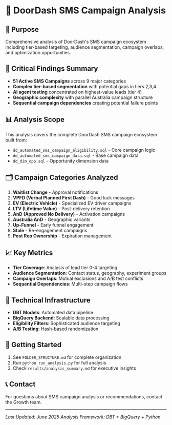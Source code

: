 # 📱 DoorDash SMS Campaign Analysis

## 🎯 Purpose
Comprehensive analysis of DoorDash's SMS campaign ecosystem including tier-based targeting, audience segmentation, campaign overlaps, and optimization opportunities.

## 🚨 Critical Findings Summary
- **51 Active SMS Campaigns** across 9 major categories
- **Complex tier-based segmentation** with potential gaps in tiers 2,3,4
- **AI agent testing** concentrated on highest-value leads (tier 4)
- **Geographic complexity** with parallel Australia campaign structure
- **Sequential campaign dependencies** creating potential failure points

## 📊 Analysis Scope
This analysis covers the complete DoorDash SMS campaign ecosystem built from:
- `dd_automated_sms_campaign_eligibility.sql` - Core campaign logic
- `dd_automated_sms_campaign_data.sql` - Base campaign data
- `dd_dim_opp.sql` - Opportunity dimension data

## 🗂️ Campaign Categories Analyzed
1. **Waitlist Change** - Approval notifications
2. **VPFD (Verbal Planned First Dash)** - Good luck messages
3. **EV (Electric Vehicle)** - Specialized EV driver campaigns
4. **LTV (Lifetime Value)** - Post-delivery retention
5. **AnD (Approved No Delivery)** - Activation campaigns
6. **Australia AnD** - Geographic variants
7. **Up-Funnel** - Early funnel engagement
8. **Stale** - Re-engagement campaigns
9. **Post Rep Ownership** - Expiration management

## 📈 Key Metrics
- **Tier Coverage**: Analysis of lead tier 0-4 targeting
- **Audience Segmentation**: Contact status, geography, experiment groups
- **Campaign Overlaps**: Mutual exclusions and A/B test conflicts
- **Sequential Dependencies**: Multi-step campaign flows

## 🔧 Technical Infrastructure
- **DBT Models**: Automated data pipeline
- **BigQuery Backend**: Scalable data processing
- **Eligibility Filters**: Sophisticated audience targeting
- **A/B Testing**: Hash-based randomization

## 🚀 Getting Started
1. See `FOLDER_STRUCTURE.md` for complete organization
2. Run `python run_analysis.py` for full analysis
3. Check `results/analysis_summary.md` for executive insights

## 📞 Contact
For questions about SMS campaign analysis or recommendations, contact the Growth team.

---
*Last Updated: June 2025*
*Analysis Framework: DBT + BigQuery + Python*
